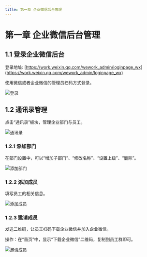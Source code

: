 ```yaml
---
title: 第一章 企业微信后台管理
---
```

# 第一章 企业微信后台管理

<ImageViewer />


## 1.1 登录企业微信后台

登录地址: [https://work.weixin.qq.com/wework_admin/loginpage_wx](https://work.weixin.qq.com/wework_admin/loginpage_wx)

使用微信或者企业微信的管理员扫码方式登录。


![登录](/assets/media/manual-default-1.1.png)

## 1.2 通讯录管理

点击“通讯录”板块，管理企业部门与员工。

![通讯录](/assets/media/manual-default-1.2.png)

### 1.2.1 添加部门

在部门设置中，可以“增加子部门”、“修改名称”、“设置上级”、“删除”。

![添加部门](/assets/media/manual-default-1.2.1.png)

### 1.2.2 添加成员

填写员工的相关信息。

![添加成员](/assets/media/manual-default-1.2.2.png)

### 1.2.3 邀请成员

发送二维码，让员工扫码下载企业微信并加入企业微信。

操作：在“首页”中，显示“下载企业微信”二维码，复制到员工群即可。

![邀请成员](/assets/media/manual-default-1.2.3.png)

